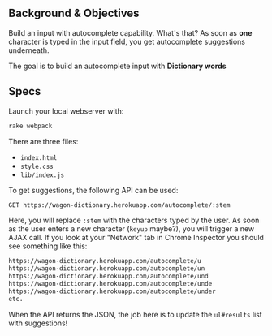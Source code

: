 ## Background & Objectives

Build an input with autocomplete capability. What's that? As soon as **one** character is typed in the input field, you get autocomplete suggestions underneath.

The goal is to build an autocomplete input with **Dictionary words**

## Specs

Launch your local webserver with:

```bash
rake webpack
```

There are three files:

- `index.html`
- `style.css`
- `lib/index.js`

To get suggestions, the following API can be used:

```bash
GET https://wagon-dictionary.herokuapp.com/autocomplete/:stem
```

Here, you will replace `:stem` with the characters typed by the user. As soon as the user enters a new character (`keyup` maybe?), you will trigger a new AJAX call. If you look at your "Network" tab in Chrome Inspector you should see something like this:

```bash
https://wagon-dictionary.herokuapp.com/autocomplete/u
https://wagon-dictionary.herokuapp.com/autocomplete/un
https://wagon-dictionary.herokuapp.com/autocomplete/und
https://wagon-dictionary.herokuapp.com/autocomplete/unde
https://wagon-dictionary.herokuapp.com/autocomplete/under
etc.
```

When the API returns the JSON, the job here is to update the `ul#results` list with suggestions!
